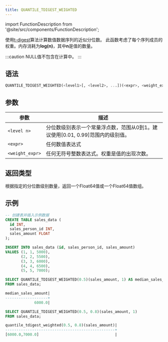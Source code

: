 ```yaml
---
title: QUANTILE_TDIGEST_WEIGHTED
---
```

import FunctionDescription from '@site/src/components/FunctionDescription';

<FunctionDescription description="引入或更新: v1.2.174"/>

使用[t-digest](https://github.com/tdunning/t-digest/blob/master/docs/t-digest-paper/histo.pdf)算法计算数值数据序列的近似分位数。
此函数考虑了每个序列成员的权重。内存消耗为**log(n)**，其中**n**是值的数量。

:::caution
NULL值不包含在计算中。
:::

## 语法

```sql
QUANTILE_TDIGEST_WEIGHTED(<level1>[, <level2>, ...])(<expr>, <weight_expr>)
```

## 参数

| 参数            | 描述                                                                                                                                |
|-----------------|-------------------------------------------------------------------------------------------------------------------------------------|
| `<level n>`     | 分位数级别表示一个常量浮点数，范围从0到1。建议使用[0.01, 0.99]范围内的级别值。                                                      |
| `<expr>`        | 任何数值表达式                                                                                                                      |
| `<weight_expr>` | 任何无符号整数表达式。权重是值的出现次数。                                                                                          |

## 返回类型

根据指定的分位数级别数量，返回一个Float64值或一个Float64值数组。

## 示例

```sql
-- 创建表并插入示例数据
CREATE TABLE sales_data (
  id INT,
  sales_person_id INT,
  sales_amount FLOAT
);

INSERT INTO sales_data (id, sales_person_id, sales_amount)
VALUES (1, 1, 5000),
       (2, 2, 5500),
       (3, 3, 6000),
       (4, 4, 6500),
       (5, 5, 7000);

SELECT QUANTILE_TDIGEST_WEIGHTED(0.5)(sales_amount, 1) AS median_sales_amount
FROM sales_data;

median_sales_amount|
-------------------+
             6000.0|

SELECT QUANTILE_TDIGEST_WEIGHTED(0.5, 0.8)(sales_amount, 1)
FROM sales_data;

quantile_tdigest_weighted(0.5, 0.8)(sales_amount)|
-------------------------------------------------+
[6000.0,7000.0]                                  |
```